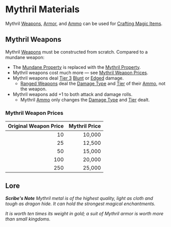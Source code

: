 # Mythril Materials

Mythril [Weapons](../Weapons/Weapons.md), [Armor](../Armor/Armor.md), and [Ammo](../Weapon%20Properties/Ammo%20Property.md) can be used for [Crafting Magic Items](../../Magic/Crafting/Crafting%20Magic%20Items.md).

## Mythril Weapons

Mythril [Weapons](../Weapons/Weapons.md) must be constructed from scratch. Compared to a mundane weapon:

- The [Mundane Property](Mundane%20Property.md) is replaced with the [Mythril Property](Mythril%20Property.md).
- Mythril weapons cost much more — see [Mythril Weapon Prices](Mythril%20Property.md#Mythril%20Weapon%20Prices).
- Mythril weapons deal [Tier 3](../../Game%20Procedures/Combat/Damage/Damage%20Tiers/Tier%203.md) [Blunt](../../Game%20Procedures/Combat/Damage/Damage%20Types/Blunt.md) or [Edged](../../Game%20Procedures/Combat/Damage/Damage%20Types/Edged.md) damage.
	- [Ranged Weapons](../Weapons/Weapons.md#Ranged%20Weapons) deal the [Damage Type](../../Game%20Procedures/Combat/Damage/Damage%20Types/{Damage%20Types}.md) and [Tier](../../Game%20Procedures/Combat/Damage/Damage%20Tiers/{Damage%20Tiers}.md) of their [Ammo](../Weapon%20Properties/Ammo%20Property.md), not the weapon.
- Mythril weapons add +1 to both attack and damage rolls.
	- Mythril [Ammo](../Weapon%20Properties/Ammo%20Property.md) only changes the [Damage Type](../../Game%20Procedures/Combat/Damage/Damage%20Types/{Damage%20Types}.md) and [Tier](../../Game%20Procedures/Combat/Damage/Damage%20Tiers/{Damage%20Tiers}.md) dealt.

### Mythril Weapon Prices

| Original Weapon Price | Mythril Price |
| --------------------: | ------------: |
|                    10 |        10,000 |
|                    25 |        12,500 |
|                    50 |        15,000 |
|                   100 |        20,000 |
|                   250 |        25,000 |

## Lore

***Scribe's Note***
*Mythril metal is of the highest quality, light as cloth and tough as dragon hide. It can hold the strongest magical enchantments.*

*It is worth ten times its weight in gold; a suit of Mythril armor is worth more than small kingdoms.*
